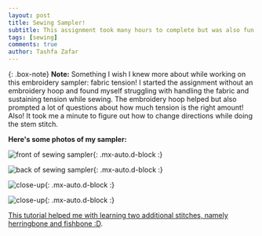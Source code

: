```yaml
---
layout: post
title: Sewing Sampler!
subtitle: This assignment took many hours to complete but was also fun.
tags: [sewing]
comments: true
author: Tashfa Zafar
---
```


{: .box-note}
**Note:** Something I wish I knew more about while working on this embroidery sampler: fabric tension! I started the assignment without an embroidery hoop and found myself struggling with handling the fabric and sustaining tension while sewing. The embroidery hoop helped but also prompted a lot of questions about how much tension is the right amount! Also! It took me a minute to figure out how to change directions while doing the stem stitch.  

**Here's some photos of my sampler:**

![front of sewing sampler](https://tashfaaa.github.io/assets/img/20250922_111430.jpg){: .mx-auto.d-block :}

![back of sewing sampler](https://tashfaaa.github.io/assets/img/20250922_111328.jpg){: .mx-auto.d-block :}

![close-up](https://tashfaaa.github.io/assets/img/20250922_111443.jpg){: .mx-auto.d-block :}

![close-up](https://tashfaaa.github.io/assets/img/20250922_111453.jpg){: .mx-auto.d-block :}

[This tutorial helped me with learning two additional stitches, namely herringbone and fishbone :D](https://youtu.be/QBQ_a0WrE3Y?si=1NAc6kG0WJ_MEtyi).
